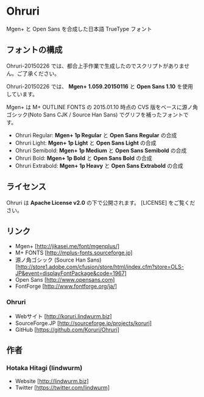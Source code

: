 Ohruri
======

Mgen+ と Open Sans を合成した日本語 TrueType フォント

## フォントの構成

Ohruri-20150226 では、都合上手作業で生成したのでスクリプトがありません。ご了承ください。

Ohruri-20150226 では、 **Mgen+ 1.059.20150116** と **Open Sans 1.10** を使用しています。

Mgen+ は M+ OUTLINE FONTS の 2015.01.10 時点の CVS 版をベースに源ノ角ゴシック(Noto Sans CJK / Source Han Sans) でグリフを補ったフォントです。

- Ohruri Regular: **Mgen+ 1p Regular** と **Open Sans Regular** の合成
- Ohruri Light: **Mgen+ 1p Light** と **Open Sans Light** の合成
- Ohruri Semibold: **Mgen+ 1p Medium** と **Open Sans Semibold** の合成
- Ohruri Bold: **Mgen+ 1p Bold** と **Open Sans Bold** の合成
- Ohruri Extrabold: **Mgen+ 1p Heavy** と **Open Sans Extrabold** の合成

## ライセンス

Ohruri は **Apache License v2.0** の下で公開されます。 [LICENSE] をご覧ください。

## リンク

- Mgen+ [http://jikasei.me/font/mgenplus/]
- M+ FONTS [http://mplus-fonts.sourceforge.jp]
- 源ノ角ゴシック (Source Han Sans) [http://store1.adobe.com/cfusion/store/html/index.cfm?store=OLS-JP&event=displayFontPackage&code=1967]
- Open Sans [http://www.opensans.com]
- FontForge [http://www.fontforge.org/ja/]

### Ohruri

- Webサイト [http://koruri.lindwurm.biz]
- SourceForge.JP [http://sourceforge.jp/projects/koruri]
- GitHub [https://github.com/Koruri/Ohruri]

## 作者

### Hotaka Hitagi (lindwurm)

- Website [http://lindwurm.biz]
- Twitter [https://twitter.com/lindwurm]

